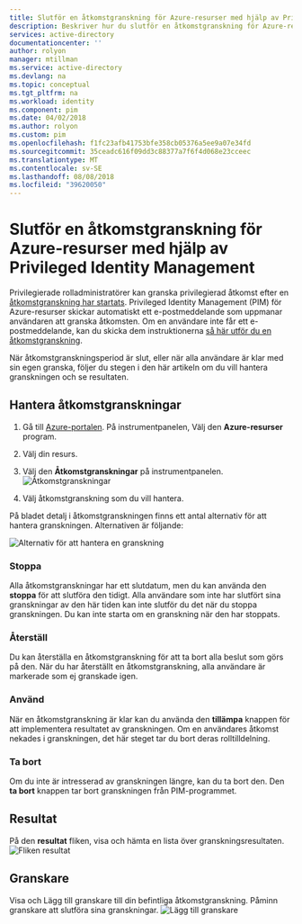 ```yaml
---
title: Slutför en åtkomstgranskning för Azure-resurser med hjälp av Privileged Identity Management | Microsoft Docs
description: Beskriver hur du slutför en åtkomstgranskning för Azure-resurser.
services: active-directory
documentationcenter: ''
author: rolyon
manager: mtillman
ms.service: active-directory
ms.devlang: na
ms.topic: conceptual
ms.tgt_pltfrm: na
ms.workload: identity
ms.component: pim
ms.date: 04/02/2018
ms.author: rolyon
ms.custom: pim
ms.openlocfilehash: f1fc23afb41753bfe358cb05376a5ee9a07e34fd
ms.sourcegitcommit: 35ceadc616f09dd3c88377a7f6f4d068e23cceec
ms.translationtype: MT
ms.contentlocale: sv-SE
ms.lasthandoff: 08/08/2018
ms.locfileid: "39620050"
---
```

# <a name="complete-an-access-review-for-azure-resources-by-using-privileged-identity-management"></a>Slutför en åtkomstgranskning för Azure-resurser med hjälp av Privileged Identity Management
Privilegierade rolladministratörer kan granska privilegierad åtkomst efter en [åtkomstgranskning har startats](pim-resource-roles-start-access-review.md). Privileged Identity Management (PIM) för Azure-resurser skickar automatiskt ett e-postmeddelande som uppmanar användaren att granska åtkomsten. Om en användare inte får ett e-postmeddelande, kan du skicka dem instruktionerna [så här utför du en åtkomstgranskning](pim-resource-roles-perform-access-review.md).

När åtkomstgranskningsperiod är slut, eller när alla användare är klar med sin egen granska, följer du stegen i den här artikeln om du vill hantera granskningen och se resultaten.

## <a name="manage-access-reviews"></a>Hantera åtkomstgranskningar
1. Gå till [Azure-portalen](https://portal.azure.com/). På instrumentpanelen, Välj den **Azure-resurser** program.

2. Välj din resurs.

3. Välj den **Åtkomstgranskningar** på instrumentpanelen.
![Åtkomstgranskningar](media/azure-pim-resource-rbac/rbac-access-review-home-list.png)

4. Välj åtkomstgranskning som du vill hantera.

På bladet detalj i åtkomstgranskningen finns ett antal alternativ för att hantera granskningen. Alternativen är följande:

![Alternativ för att hantera en granskning](media/azure-pim-resource-rbac/rbac-access-review-menu.png)

### <a name="stop"></a>Stoppa
Alla åtkomstgranskningar har ett slutdatum, men du kan använda den **stoppa** för att slutföra den tidigt. Alla användare som inte har slutfört sina granskningar av den här tiden kan inte slutför du det när du stoppa granskningen. Du kan inte starta om en granskning när den har stoppats.

### <a name="reset"></a>Återställ
Du kan återställa en åtkomstgranskning för att ta bort alla beslut som görs på den. När du har återställt en åtkomstgranskning, alla användare är markerade som ej granskade igen. 

### <a name="apply"></a>Använd
När en åtkomstgranskning är klar kan du använda den **tillämpa** knappen för att implementera resultatet av granskningen. Om en användares åtkomst nekades i granskningen, det här steget tar du bort deras rolltilldelning.  

### <a name="delete"></a>Ta bort
Om du inte är intresserad av granskningen längre, kan du ta bort den. Den **ta bort** knappen tar bort granskningen från PIM-programmet.

## <a name="results"></a>Resultat
På den **resultat** fliken, visa och hämta en lista över granskningsresultaten. 
![Fliken resultat](media/azure-pim-resource-rbac/rbac-access-review-results.png)

## <a name="reviewers"></a>Granskare
Visa och Lägg till granskare till din befintliga åtkomstgranskning. Påminn granskare att slutföra sina granskningar.
![Lägg till granskare](media/azure-pim-resource-rbac/rbac-access-review-reviewers.png)



